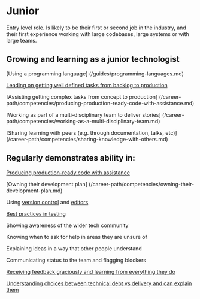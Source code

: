 
# Junior


Entry level role.  Is likely to be their first or second job in the industry, and their first experience working with large codebases, large systems or with large teams.

## Growing and learning as a junior technologist

[Using a programming language] (/guides/programming-languages.md)

[Leading on getting well defined tasks from backlog to production](/career-path/competencies/leading-on-stories.md)

[Assisting getting complex tasks from concept to production] (/career-path/competencies/producing-production-ready-code-with-assistance.md)

[Working as part of a multi-disciplinary team to deliver stories] (/career-path/competencies/working-as-a-multi-disciplinary-team.md)

[Sharing learning with peers (e.g. through documentation, talks, etc)] (/career-path/competencies/sharing-knowledge-with-others.md)



## Regularly demonstrates ability in:

[Producing production-ready code with assistance](/career-path/competencies/producing-production-ready-code-with-assistance.md)

[Owning their development plan] (/career-path/competencies/owning-their-development-plan.md)

Using [version control](/guides/version-control.md) and [editors](/guides/editors.md)

[Best practices in testing](/guides/testing.md)

Showing awareness of the wider tech community

Knowing when to ask for help in areas they are unsure of

Explaining ideas in a way that other people understand

Communicating status to the team and flagging blockers

[Receiving feedback graciously and learning from everything they do](/guides/giving-and-receiving-feedback.md)

[Understanding choices between technical debt vs delivery and can explain them](/guides/technical-debt-tradeoffs.md)



